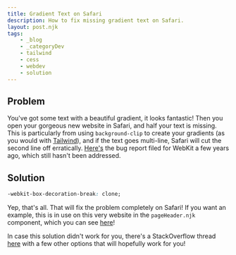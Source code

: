 ```yaml
---
title: Gradient Text on Safari
description: How to fix missing gradient text on Safari.
layout: post.njk
tags:
    - _blog
    - _categoryDev
    - tailwind
    - cess
    - webdev
    - solution
---
```


## Problem

You've got some text with a beautiful gradient, it looks fantastic! Then you open your gorgeous new website in Safari, and half your text is missing. This is particularly from using `background-clip` to create your gradients (as you would with [Tailwind](https://tailwindcss.com)), and if the text goes multi-line, Safari will cut the second line off erratically. [Here's](https://bugs.webkit.org/show_bug.cgi?id=169125) the bug report filed for WebKit a few years ago, which still hasn't been addressed.

## Solution

```css
-webkit-box-decoration-break: clone;
```

Yep, that's all. That will fix the problem completely on Safari! If you want an example, this is in use on this very website in the `pageHeader.njk` component, which you can see [here](https://github.com/arctic-hen7/arctic-hen7.github.io/blob/cef3ee6b1715c1fb02f498188e57f2c746997dff/src/_includes/components/pageHeader.njk#L4)!

In case this solution didn't work for you, there's a StackOverflow thread [here](https://stackoverflow.com/questions/44963978/safari-on-ios-not-displaying-text-when-using-background-clip-and-text-fill-color) with a few other options that will hopefully work for you!

